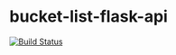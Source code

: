 # bucket-list-flask-api
[![Build Status](https://travis-ci.org/jmnyarega/bucket_list_app.svg?branch=master)](https://travis-ci.org/jmnyarega/bucket_list_app)
